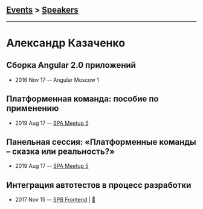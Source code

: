 ## [Events](../README.md) > [Speakers](../speakers.md)
---

# Александр Казаченко

## Сборка Angular 2.0 приложений
- 2016 Nov 17 -- Angular Moscow 1    
## Платформенная команда: пособие по применению
- 2019 Aug 17 -- [SPA Meetup 5](https://www.youtube.com/watch?v=Y61bQAfgW70)    
## Панельная сессия: «Платформенные команды – сказка или реальность?»
- 2019 Aug 17 -- [SPA Meetup 5](https://www.youtube.com/watch?v=mEpwFo4R43w)    
## Интеграция автотестов в процесс разработки
- 2017 Nov 15 -- [SPB Frontend](https://www.youtube.com/watch?v=zeXNOPZas7Y)  | [:notebook:](https://goo.gl/efbY7z)  
